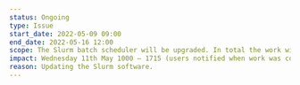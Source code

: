 ```yaml
---
status: Ongoing
type: Issue
start_date: 2022-05-09 09:00
end_date: 2022-05-16 12:00
scope: The Slurm batch scheduler will be upgraded. In total the work will take around a week but user impact is expected to be limited to 6 hours when users will not be able to submit new jobs and new jobs will not start
impact: Wednesday 11th May 1000 – 1715 (users notified when work was completed) and Monday 23rd May 1000 – 1200 <br>Running jobs will not be impacted but users will not be able to submit new jobs and new jobs will not start.    
reason: Updating the Slurm software. 
---
```




